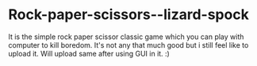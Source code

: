 # Rock-paper-scissors--lizard-spock
It is the simple rock paper scissor classic game which you can play with computer to kill boredom.
It's not any that much good but i still feel like to upload it. 
Will upload same after using GUI in it. :)
